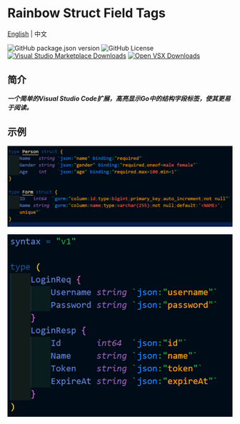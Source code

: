 # Rainbow Struct Field Tags

[English](README.md) | 中文

![GitHub package.json version](https://img.shields.io/github/package-json/v/se-dev-pion/rainbow-struct-field-tags?color=11bb1f) ![GitHub License](https://img.shields.io/github/license/se-dev-pion/rainbow-struct-field-tags?color=282661) [![Visual Studio Marketplace Downloads](https://img.shields.io/visual-studio-marketplace/d/se-dev-pion.rainbow-struct-field-tags?label=ms-market+downloads&color=0078d4)](https://marketplace.visualstudio.com/items?itemName=se-dev-pion.rainbow-struct-field-tags) [![Open VSX Downloads](https://img.shields.io/open-vsx/dt/se-dev-pion/rainbow-struct-field-tags?label=open-vsx+downloads&color=c160ef)](https://open-vsx.org/extension/se-dev-pion/rainbow-struct-field-tags)

## 简介

***一个简单的Visual Studio Code扩展，高亮显示Go中的结构字段标签，使其更易于阅读。***

## 示例

![go.png](https://raw.githubusercontent.com/se-dev-pion/rainbow-struct-field-tags/refs/heads/main/images/go.png)

![goctl.png](https://raw.githubusercontent.com/se-dev-pion/rainbow-struct-field-tags/refs/heads/main/images/goctl.png)
